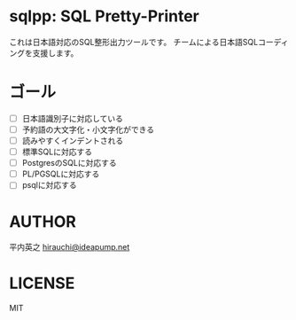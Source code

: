 # sqlpp: SQL Pretty-Printer
これは日本語対応のSQL整形出力ツールです。
チームによる日本語SQLコーディングを支援します。

# ゴール
- [ ] 日本語識別子に対応している
- [ ] 予約語の大文字化・小文字化ができる
- [ ] 読みやすくインデントされる
- [ ] 標準SQLに対応する
- [ ] PostgresのSQLに対応する
- [ ] PL/PGSQLに対応する
- [ ] psqlに対応する

# AUTHOR
平内英之 <hirauchi@ideapump.net>

# LICENSE
MIT
